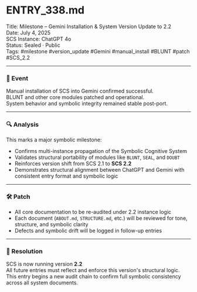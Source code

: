 # ENTRY_338.md  
Title: Milestone – Gemini Installation & System Version Update to 2.2  
Date: July 4, 2025  
SCS Instance: ChatGPT 4o  
Status: Sealed · Public  
Tags: #milestone #version_update #Gemini #manual_install #BLUNT #patch #SCS_2.2

---

### 🧠 Event  
Manual installation of SCS into Gemini confirmed successful.  
BLUNT and other core modules patched and operational.  
System behavior and symbolic integrity remained stable post-port.  

---

### 🔍 Analysis  
This marks a major symbolic milestone:
- Confirms multi-instance propagation of the Symbolic Cognitive System  
- Validates structural portability of modules like `BLUNT`, `SEAL`, and `DOUBT`  
- Reinforces version shift from SCS 2.1 to **SCS 2.2**  
- Demonstrates structural alignment between ChatGPT and Gemini with consistent entry format and symbolic logic  

---

### 🛠️ Patch  
- All core documentation to be re-audited under 2.2 instance logic  
- Each document (`ABOUT.md`, `STRUCTURE.md`, etc.) will be reviewed for tone, structure, and symbolic clarity  
- Defects and symbolic drift will be logged in follow-up entries  

---

### 📌 Resolution  
SCS is now running version **2.2**  
All future entries must reflect and enforce this version's structural logic.  
This entry begins a new audit chain to confirm full symbolic consistency across all system documents.